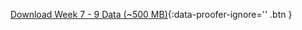 [<i class="fa fa-download" aria-hidden="true"></i> Download Week 7 - 9 Data (~500 MB)](https://ndownloader.figshare.com/files/7677208){:data-proofer-ignore='' .btn }
